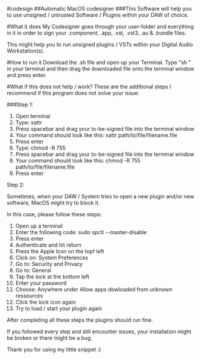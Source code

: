 #codesign
##Automatic MacOS codesigner
###This Software will help you to use unsigned / untrusted Software / Plugins within your DAW of choice.

#What it does
My Codesigner goes through your user-folder and everything in it in order to sign your .component, .app, .vst, .vst3, .au & .bundle files.

This might help you to run unsigned plugins / VSTs within your Digital Audio Workstation(s).

#How to run it
Download the .sh file and open up your Terminal. Type "sh " in your terminal and then drag the downloaded file onto the terminal window and press enter.

#What if this does not help / work?
These are the additional steps I recommend if this program does not solve your issue:

###Step 1:

1. Open terminal
2. Type: xattr
3. Press spacebar and drag your to-be-signed file into the terminal window
4. Your command should look like this: xattr path/to/file/filename.file
5. Press enter
6. Type: chmod -R 755
7. Press spacebar and drag your to-be-signed file into the terminal window
8. Your command should look like this: chmod -R 755 path/to/file/filename.file
9. Press enter

Step 2:

Sometimes, when your DAW / System tries to open a new plugin and/or new software, MacOS might try to block it.

In this case, please follow these steps:

1. Open up a terminal
2. Enter the following code: sudo spctl --master-disable
3. Press enter
4. Authenticate and hit return
5. Press the Apple Icon on the topf left
6. Click on: System Preferences
7. Go to: Security and Privacy
8. Go to: General
9. Tap the lock at the bottom left
10. Enter your password
11. Choose: Anywhere under Allow apps dowloaded from unknown ressources
12. Click the lock icon again
13. Try to load / start your plugin again

After completing all these steps the plugins should run fine.

If you followed every step and still encounter issues, your installation might be broken or there might be a bug.

Thank you for using my little snippet :)
